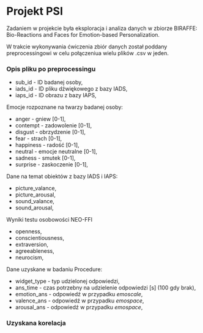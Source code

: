 # Projekt PSI

Zadaniem w projekcie była eksploracja i analiza danych w zbiorze BIRAFFE: Bio-Reactions and Faces for Emotion-based Personalization.

W trakcie wykonywania ćwiczenia zbiór danych został poddany preprocessingowi w celu połączeniua wielu plików .csv w jeden.

### Opis pliku po preprocessingu


- sub_id - ID badanej osoby,
- iads_id - ID pliku dźwiękowego z bazy IADS,
- iaps_id - ID obrazu z bazy IAPS,

Emocje rozpoznane na twarzy badanej osoby: 
- anger - gniew [0-1],
- contempt - zadowolenie [0-1],
- disgust - obrzydzenie [0-1],
- fear - strach [0-1],
- happiness - radość [0-1],
- neutral - emocje neutralne [0-1],
- sadness - smutek [0-1],
- surprise - zaskoczenie [0-1],

Dane na temat obiektów z bazy IADS i IAPS:
- picture_valance,
- picture_arousal,
- sound_valance,
- sound_arousal,

Wyniki testu osobowości NEO-FFI
- openness,
- conscientiousness,
- extraversion,
- agreeableness,
- neurocism,

Dane uzyskane w badaniu Procedure:
- widget_type - typ udzielonej odpowiedzi,
- ans_time - czas potrzebny na udzielenie odpowiedzi [s] (100 gdy brak),
- emotion_ans - odpowiedź w przypadku *emoscale*,
- valence_ans - odpowiedź w przypadku *emospace*,
- arousal_ans - odpowiedź w przypadku *emospace*,

### Uzyskana korelacja